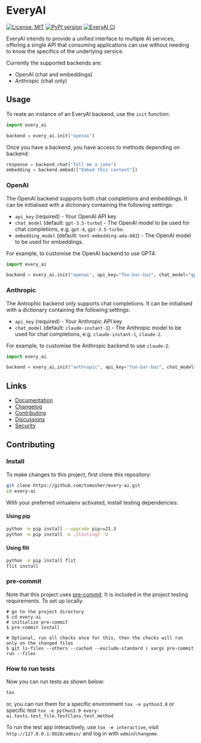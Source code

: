 # EveryAI

[![License: MIT](https://img.shields.io/badge/License-MIT-yellow.svg)](https://opensource.org/licenses/MIT)
[![PyPI version](https://badge.fury.io/py/every-ai.svg)](https://badge.fury.io/py/every-ai)
[![EveryAI CI](https://github.com/tomusher/every-ai/actions/workflows/test.yml/badge.svg)](https://github.com/tomusher/every-ai/actions/workflows/test.yml)

EveryAI intends to provide a unified interface to multiple AI services, offering a single API that consuming applications can use without needing to know the specifics of the underlying service.

Currently the supported backends are:

- OpenAI (chat and embeddings)
- Anthropic (chat only)

## Usage

To reate an instance of an EveryAI backend, use the `init` function:

```python
import every_ai

backend = every_ai.init("openai")
```

Once you have a backend, you have access to methods depending on backend:

```python
response = backend.chat("Tell me a joke")
embedding = backend.embed(["Embed this content"])
```

### OpenAI

The OpenAI backend supports both chat completions and embeddings. It can be initialised with a dictionary containing the following settings:

- `api_key` (required) - Your OpenAI API key
- `chat_model` (default: `gpt-3.5-turbo`) - The OpenAI model to be used for chat completions, e.g. `gpt-4`, `gpt-3.5-turbo`.
- `embedding_model` (default: `text-embedding-ada-002`) - The OpenAI model to be used for embeddings.

For example, to customise the OpenAI backend to use GPT4:

```python
import every_ai

backend = every_ai.init("openai", api_key="foo-bar-baz", chat_model="gpt-4")
```

### Anthropic

The Antrophic backend only supports chat completions. It can be initialised with a dictionary containing the following settings:

- `api_key` (required) - Your Anthropic API key
- `chat_model` (default: `claude-instant-1`) - The Anthropic model to be used for chat completions, e.g. `claude-instant-1`, `claude-2`.

For example, to customise the Anthropic backend to use `claude-2`:

```python
import every_ai

backend = every_ai.init("anthropic", api_key="foo-bar-baz", chat_model="claude-2")
```

## Links

-   [Documentation](https://github.com/tomusher/every-ai/blob/main/README.md)
-   [Changelog](https://github.com/tomusher/every-ai/blob/main/CHANGELOG.md)
-   [Contributing](https://github.com/tomusher/every-ai/blob/main/CHANGELOG.md)
-   [Discussions](https://github.com/tomusher/every-ai/discussions)
-   [Security](https://github.com/tomusher/every-ai/security)

## Contributing

### Install

To make changes to this project, first clone this repository:

```sh
git clone https://github.com/tomusher/every-ai.git
cd every-ai
```

With your preferred virtualenv activated, install testing dependencies:

#### Using pip

```sh
python -m pip install --upgrade pip>=21.3
python -m pip install -e .[testing] -U
```

#### Using flit

```sh
python -m pip install flit
flit install
```

### pre-commit

Note that this project uses [pre-commit](https://github.com/pre-commit/pre-commit).
It is included in the project testing requirements. To set up locally:

```shell
# go to the project directory
$ cd every-ai
# initialize pre-commit
$ pre-commit install

# Optional, run all checks once for this, then the checks will run only on the changed files
$ git ls-files --others --cached --exclude-standard | xargs pre-commit run --files
```

### How to run tests

Now you can run tests as shown below:

```sh
tox
```

or, you can run them for a specific environment `tox -e python3.8` or specific test
`tox -e python3.9 every-ai.tests.test_file.TestClass.test_method`

To run the test app interactively, use `tox -e interactive`, visit `http://127.0.0.1:8020/admin/` and log in with `admin`/`changeme`.
